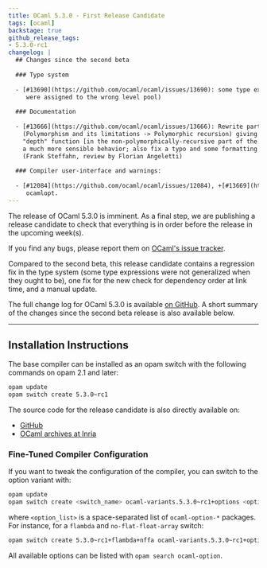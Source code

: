 ```yaml
---
title: OCaml 5.3.0 - First Release Candidate
tags: [ocaml]
backstage: true
github_release_tags:
- 5.3.0-rc1
changelog: |
  ## Changes since the second beta
  
  ### Type system
  
  - [#13690](https://github.com/ocaml/ocaml/issues/13690): some type expressions were incorrectly not generalized (because they
     were assigned to the wrong level pool)
  
  ### Documentation
  
  - [#13666](https://github.com/ocaml/ocaml/issues/13666): Rewrite parts of the example code around nested lists in Chapter 6
    (Polymorphism and its limitations -> Polymorphic recursion) giving the
    "depth" function [in the non-polymorphically-recursive part of the example]
    a much more sensible behavior; also fix a typo and some formatting.
    (Frank Steffahn, review by Florian Angeletti)
  
  ### Compiler user-interface and warnings:
  
  - [#12084](https://github.com/ocaml/ocaml/issues/12084), +[#13669](https://github.com/ocaml/ocaml/issues/13669), +[#13673](https://github.com/ocaml/ocaml/issues/13673): Check link order when creating archive and when using
     ocamlopt.
---
```



The release of OCaml 5.3.0 is imminent.
As a final step, we are publishing a release candidate to check that everything is in order before the release in the upcoming week(s).

If you find any bugs, please report them on [OCaml's issue tracker](https://github.com/ocaml/ocaml/issues).

Compared to the second beta, this release candidate contains a regression fix in the type system (some type expressions were not generalized when they ought to be), one fix for the new check for dependency order at link time, and a manual update.

The full change log for OCaml 5.3.0 is available [on
GitHub](https://github.com/ocaml/ocaml/blob/5.3/Changes). A short summary of the
changes since the second beta release is also available below.

---
## Installation Instructions

The base compiler can be installed as an opam switch with the following commands on opam 2.1 and later:
```bash
opam update
opam switch create 5.3.0~rc1
```

The source code for the release candidate is also directly available on:

* [GitHub](https://github.com/ocaml/ocaml/archive/5.3.0-rc1.tar.gz)
* [OCaml archives at Inria](https://caml.inria.fr/pub/distrib/ocaml-5.3/ocaml-5.3.0~rc1.tar.gz)

### Fine-Tuned Compiler Configuration

If you want to tweak the configuration of the compiler, you can switch to the option variant with:
```bash
opam update
opam switch create <switch_name> ocaml-variants.5.3.0~rc1+options <option_list>
```
where `<option_list>` is a space-separated list of `ocaml-option-*` packages. For instance, for a `flambda` and `no-flat-float-array` switch:
```bash
opam switch create 5.3.0~rc1+flambda+nffa ocaml-variants.5.3.0~rc1+options ocaml-option-flambda ocaml-option-no-flat-float-array
```

All available options can be listed with `opam search ocaml-option`.
